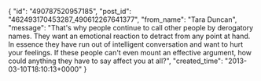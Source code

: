  {
   "id": "490787520957185",
   "post_id": "462493170453287_490612267641377",
   "from_name": "Tara Duncan",
   "message": "That's why people continue to call other people by derogatory names.  They want an emotional reaction to detract from any point at hand.  In essence they have run out of intelligent conversation and want to hurt your feelings.  If these people can't even mount an effective argument, how could anything they have to say affect you at all?",
   "created_time": "2013-03-10T18:10:13+0000"
 }
